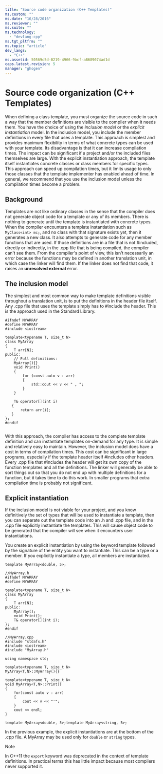 ```yaml
---
title: "Source code organization (C++ Templates)"
ms.custom: ""
ms.date: "10/28/2016"
ms.reviewer: ""
ms.suite: ""
ms.technology: 
  - "devlang-cpp"
ms.tgt_pltfrm: ""
ms.topic: "article"
dev_langs: 
  - "C++"
ms.assetid: 50569c5d-0219-4966-9bcf-a8689074ad1d
caps.latest.revision: 5
manager: "ghogen"
---
```

# Source code organization (C++ Templates)
When defining a class template, you must organize the source code in such a way that the member definitions are visible to the compiler when it needs them.   You have the choice of using the *inclusion model* or the *explicit instantiation* model. In the inclusion model, you include  the member definitions in every file that uses a template. This approach is simplest and provides maximum flexibility in terms of what concrete types can be used with your template. Its disadvantage is that it can increase compilation times. The impact can be significant if a project and/or the included files themselves are large. With the explicit instantiation approach, the template itself instantiates concrete classes or class members for specific types.  This approach can speed up compilation times, but it limits usage to only those classes that the template implementer has enabled ahead of time. In general, we recommend that you use the inclusion model  unless the compilation times become a problem.  
  
## Background  
 Templates are not like ordinary classes in the sense that the compiler does not generate object code for a template or any of its members. There is nothing to generate until the template is instantiated with concrete types.    When the compiler encounters a template instantiation such as `MyClass<int> mc;`, and no class with that signature exists yet, then  it generates a new class. It also attempts to generate code for any member functions that are used. If those definitions are in a file that is not #included, directly or indirectly, in the .cpp file that is being compiled, the compiler can't see them.  From the compiler's point of view, this isn't necessarily an error because the functions may be defined in another translation unit, in which case the linker will find them.  If the linker does not find that code, it raises an **unresolved external** error.  
  
## The inclusion model  
 The simplest and most common way to make template definitions visible throughout a translation unit,  is to put the definitions in the header file itself.  Any .cpp file that uses the template simply has to #include the header. This is the approach used in the Standard Library.  
  
```  
#ifndef MYARRAY  
#define MYARRAY  
#include <iostream>  
  
template<typename T, size_t N>  
class MyArray  
{  
    T arr[N];  
public:  
    // Full definitions:  
    MyArray(){}  
    void Print()  
    {  
        for (const auto v : arr)  
        {  
            std::cout << v << " , ";  
        }  
    }  
  
    T& operator[](int i)  
   {  
       return arr[i];  
   }   
};  
#endif  
  
```  
  
 With this approach,  the compiler has access to the complete template definition and can instantiate templates on-demand for any type. It is simple and relatively easy to maintain. However, the inclusion model does have a cost in terms of compilation times.   This cost can be significant in large programs, especially if the template header itself #includes other headers. Every .cpp file that #includes the header will get its own copy of the function templates and all the definitions. The linker will generally be able to sort things out so that you do not end up with multiple definitions for a function, but it takes time to do this work. In smaller programs that extra compilation time is probably not significant.  
  
## Explicit instantiation  
 If the inclusion model is not viable for your project, and you know definitively the set of types that will be used to instantiate a template, then you can separate out the template code into an .h and .cpp file, and in the .cpp file explicitly instantiate the templates. This will cause object code to be generated that the compiler will see when it encounters user instantiations.  
  
 You create an explicit instantiation by using the keyword template followed by the signature of the entity you want to instantiate. This can be a type or a member. If you explicitly instantiate a type, all members are instantiated.  
  
```  
template MyArray<double, 5>;  
```  
  
```  
//MyArray.h  
#ifndef MYARRAY  
#define MYARRAY  
  
template<typename T, size_t N>  
class MyArray  
{  
    T arr[N];  
public:  
    MyArray();  
    void Print();  
    T& operator[](int i);  
};  
#endif  
  
//MyArray.cpp  
#include "stdafx.h"  
#include <iostream>  
#include "MyArray.h"  
  
using namespace std;  
  
template<typename T, size_t N>  
MyArray<T,N>::MyArray(){}  
  
template<typename T, size_t N>  
void MyArray<T,N>::Print()  
{  
    for(const auto v : arr)  
    {  
        cout << v << "'";  
    }  
    cout << endl;  
}  
  
template MyArray<double, 5>;template MyArray<string, 5>;  
```  
  
 In the previous example, the explicit instantiations are at the bottom of the .cpp file. A MyArray may be used only for `double` or `string` types.  
  
> [!NOTE]
>  In C++11 the `export` keyword was deprecated in the context of template definitions. In practical terms this has little impact because most compilers never supported it.